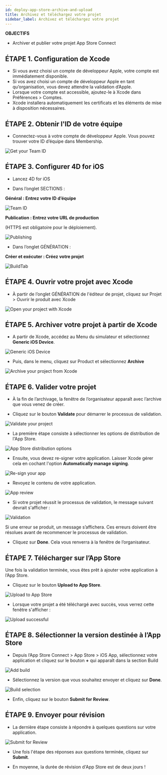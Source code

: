 ```yaml
---
id: deploy-app-store-archive-and-upload
title: Archivez et téléchargez votre projet
sidebar_label: Archivez et téléchargez votre projet
---
```

<div class = "objectives"> 

**OBJECTIFS**

* Archiver et publier votre projet App Store Connect</div> 

## ÉTAPE 1. Configuration de Xcode

* Si vous avez choisi un compte de développeur Apple, votre compte est immédiatement disponible. 
* Si vos avez choisi un compte de développeur Apple en tant qu’organisation, vous devez attendre la validation d’Apple.
* Lorsque votre compte est accessible, ajoutez-le à Xcode dans Préférences > Comptes.
* Xcode installera automatiquement les certificats et les éléments de mise à disposition nécessaires. 

## ÉTAPE 2. Obtenir l'ID de votre équipe

* Connectez-vous à votre compte de développeur Apple. Vous pouvez trouver votre ID d’équipe dans Membership.

![Get your Team ID](assets/deploy-in-house/Team-ID-4D-for-iOS.png)

## ÉTAPE 3. Configurer 4D for iOS

* Lancez 4D for iOS

* Dans l’onglet SECTIONS :

**Général : Entrez votre ID d’équipe**

![Team ID](assets/deploy-app-store/Team-ID.png)

**Publication : Entrez votre URL de production**

(HTTPS est obligatoire pour le déploiement).

![Publishing](assets/deploy-app-store/Publishing.png)

* Dans l’onglet GÉNÉRATION :

**Créer et exécuter : Créez votre projet**

![BuildTab](assets/deploy-app-store/BuildTab.png)

## ÉTAPE 4. Ouvrir votre projet avec Xcode

* À partir de l’onglet GÉNÉRATION de l'éditeur de projet, cliquez sur Projet > Ouvrir le produit avec Xcode

![Open your project with Xcode](assets/deploy-in-house/Open-your-project-Xcode-4D-for-iOS.png)

## ÉTAPE 5. Archiver votre projet à partir de Xcode

* A partir de Xcode, accédez au Menu du simulateur et sélectionnez **Generic iOS Device**.

![Generic iOS Device](assets/deploy-in-house/Deployment-Generic-iOS-Device.png)

* Puis, dans le menu, cliquez sur Product et sélectionnez **Archive**

![Archive your project from Xcode](assets/deploy-in-house/Archive-your-Project.png)

## ÉTAPE 6. Valider votre projet

* À la fin de l’archivage, la fenêtre de l’organisateur apparaît avec l’archive que vous venez de créer.

* Cliquez sur le bouton **Validate** pour démarrer le processus de validation.

![Validate your project](assets/deploy-app-store/Organizer-Project-Validation.png)

* La première étape consiste à sélectionner les options de distribution de l'App Store.

![App Store distribution options](assets/deploy-app-store/App-Store-Distribution-options.png)

* Ensuite, vous devez re-signer votre application. Laisser Xcode gérer cela en cochant l'option **Automatically manage signing**.

![Re-sign your app](assets/deploy-app-store/Re-sign-your-App.png)

* Revoyez le contenu de votre application.

![App review](assets/deploy-app-store/Review-App.png)

* Si votre projet réussit le processus de validation, le message suivant devrait s'afficher :

![Validation](assets/deploy-app-store/Archive-validation-complete.png)

Si une erreur se produit, un message s’affichera. Ces erreurs doivent être résolues avant de recommencer le processus de validation.

* Cliquez sur **Done**. Cela vous renverra à la fenêtre de l’organisateur.

## ÉTAPE 7. Télécharger sur l’App Store

Une fois la validation terminée, vous êtes prêt à ajouter votre application à l’App Store.

* Cliquez sur le bouton **Upload to App Store**.

![Upload to App Store](assets/deploy-app-store/Upload-to-AppStore.png)

* Lorsque votre projet a été téléchargé avec succès, vous verrez cette fenêtre s'afficher :

![Upload successful](assets/deploy-app-store/upload-Successful.png)

## ÉTAPE 8. Sélectionner la version destinée à l’App Store

* Depuis l’App Store Connect > App Store > iOS App, sélectionnez votre application et cliquez sur le bouton **+** qui apparaît dans la section Build

![Add build](assets/deploy-app-store/Add-build-app-store-connect.png)

* Sélectionnez la version que vous souhaitez envoyer et cliquez sur **Done**.

![Build selection](assets/deploy-app-store/Select-build-app-store-connect.png)

* Enfin, cliquez sur le bouton **Submit for Review**.

## ÉTAPE 9. Envoyer pour révision

* La dernière étape consiste à répondre à quelques questions sur votre application. 

![Submit for Review](assets/deploy-app-store/Export-Compliance-Content-Rights-Advertising-Identifer.png)

* Une fois l'étape des réponses aux questions terminée, cliquez sur **Submit**.

* En moyenne, la durée de révision d'App Store est de deux jours !
